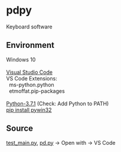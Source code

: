 # pdpy
Keyboard software
<!--
#### x:hello, x-hello, x:>hello, x->hello, <x:hello, <x-hello, <x:>hello, <x->hello, <x>hello, x>hello
## Wiki
[Overview](https://github.com/dnaspider/pdpy/wiki/Overview "Wiki")
<br>[Install](https://github.com/dnaspider/pdpy/wiki/install "Wiki")

## Release
[Download](https://github.com/dnaspider/pypy/releases "Latest compile")
-->
## Environment
Windows 10
<br><br>[Visual Studio Code](https://code.visualstudio.com/)
<br>VS Code Extensions:
<br>&nbsp;&nbsp;ms-python.python
<br>&nbsp;&nbsp;etmoffat.pip-packages
<br><br>[Python-3.7.1](https://www.python.org/ftp/python/3.7.1/python-3.7.1-amd64.exe "x64") (Check: Add Python to PATH)
<br>[pip install pywin32](https://pypi.org/project/pywin32/#files)

## Source
[test_main.py](https://github.com/dnaspider/pdpy/blob/master/test_main.py), [pd.py](https://github.com/dnaspider/pdpy/blob/master/pd.py) -> Open with -> VS Code
